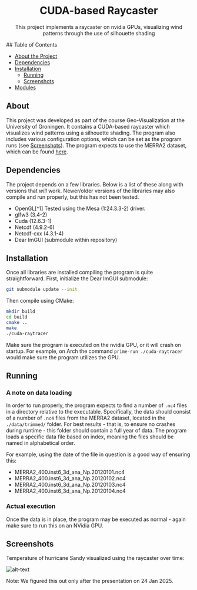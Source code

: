 <br />
<p align="center">
  <h1 align="center">CUDA-based Raycaster</h1>

  <p align="center">
    This project implements a raycaster on nvidia GPUs, visualizing wind patterns through the use of silhouette shading
  </p> ## Table of Contents

* [About the Project](#about) 
* [Dependencies](#dependencies)
* [Installation](#installation)
  * [Running](#running)
  * [Screenshots](#screenshots) 
* [Modules](#modules) 


## About

This project was developed as part of the course Geo-Visualization at the University of Groningen.
It contains a CUDA-based raycaster which visualizes wind patterns using a silhouette shading.
The program also includes various configuration options, which can be set as the program runs (see [Screenshots](#screenshots)).
The program expects to use the MERRA2 dataset, which can be found [here](https://disc.gsfc.nasa.gov/datasets/M2I6NPANA_5.12.4/summary?keywords=M2I6NPANA_5.12.4).


## Dependencies

The project depends on a few libraries.
Below is a list of these along with versions that _will_ work.
Newer/older versions of the libraries may also compile and run properly, but this has not been tested.
 * OpenGL[^1] Tested using the Mesa (1:24.3.3-2) driver.
 * glfw3 (3.4-2)
 * Cuda (12.6.3-1)
 * Netcdf (4.9.2-6)
 * Netcdf-cxx (4.3.1-4)
 * Dear ImGUI (submodule within repository)


## Installation

Once all libraries are installed compiling the program is quite straightforward. First, initialize the Dear ImGUI submodule:
```bash
git submodule update --init
```

Then compile using CMake:
```bash
mkdir build
cd build
cmake ..
make 
./cuda-raytracer
```
Make sure the program is executed on the nvidia GPU, or it will crash on startup.
For example, on Arch the command `prime-run ./cuda-raytracer` would make sure the program utilizes the GPU.

## Running

### A note on data loading

In order to run properly, the program expects to find a number of `.nc4` files in a directory relative to the executable. Specifically, the data should consist of a number of `.nc4` files from the MERRA2 dataset, located in the `./data/trimmed/` folder.
For best results - that is, to ensure no crashes during runtime - this folder should contain a full year of data. 
The program loads a specific data file based on index, meaning the files should be named in alphabetical order.

For example, using the date of the file in question is a good way of ensuring this:
 * MERRA2_400.inst6_3d_ana_Np.20120101.nc4
 * MERRA2_400.inst6_3d_ana_Np.20120102.nc4
 * MERRA2_400.inst6_3d_ana_Np.20120103.nc4
 * MERRA2_400.inst6_3d_ana_Np.20120104.nc4


### Actual execution

Once the data is in place, the program may be executed as normal - again make sure to run this on an NVidia GPU.  

## Screenshots

Temperature of hurricane Sandy visualized using the raycaster over time:

![alt-text](figures/hurricane_flipped.gif)

Note: We figured this out only after the presentation on 24 Jan 2025.


